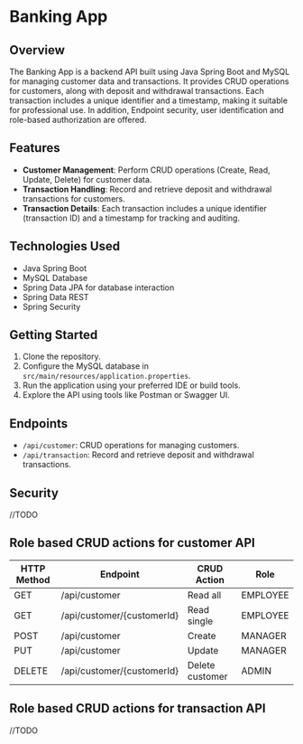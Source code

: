 # Banking App

## Overview

The Banking App is a backend API built using Java Spring Boot and MySQL for managing customer data and transactions. 
It provides CRUD operations for customers, along with deposit and withdrawal transactions. Each transaction includes a unique 
identifier and a timestamp, making it suitable for professional use. In addition, Endpoint security, user identification and role-based authorization are offered.

## Features

- **Customer Management**: Perform CRUD operations (Create, Read, Update, Delete) for customer data.
- **Transaction Handling**: Record and retrieve deposit and withdrawal transactions for customers.
- **Transaction Details**: Each transaction includes a unique identifier (transaction ID) and a timestamp for tracking and auditing.

## Technologies Used

- Java Spring Boot
- MySQL Database
- Spring Data JPA for database interaction
- Spring Data REST
- Spring Security

## Getting Started

1. Clone the repository.
2. Configure the MySQL database in `src/main/resources/application.properties`.
3. Run the application using your preferred IDE or build tools.
4. Explore the API using tools like Postman or Swagger UI.

## Endpoints

- `/api/customer`: CRUD operations for managing customers.
- `/api/transaction`: Record and retrieve deposit and withdrawal transactions.

## Security
//TODO

## Role based CRUD actions for customer API 

| HTTP Method | Endpoint                   | CRUD Action     | Role     |  
|-------------|----------------------------|-----------------|----------|
| GET         | /api/customer              | Read all        | EMPLOYEE |   
| GET         | /api/customer/{customerId} | Read single     | EMPLOYEE |   
| POST        | /api/customer              | Create          | MANAGER  |   
| PUT         | /api/customer              | Update          | MANAGER  |   
| DELETE      | /api/customer/{customerId} | Delete customer | ADMIN    |   

## Role based CRUD actions for transaction API
//TODO
